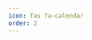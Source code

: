 ```yaml
---
icon: fas fa-calendar
order: 2
---
```

<!-- crie um calendario sabendo que estou usando jeskyll -->

<!-- ## Calendário

<iframe src="https://calendar.google.com/calendar/embed?src=contato%40souzajr.com&ctz=America%2FSao_Paulo" style="border: 0" width="800" height="600" frameborder="0" scrolling="no"></iframe>
``` -->


